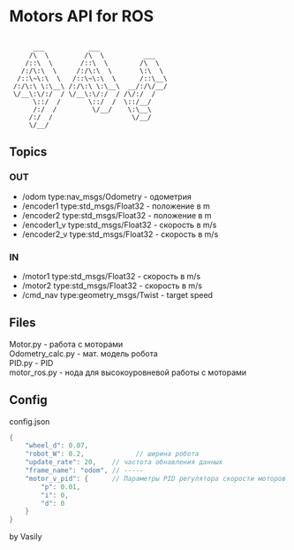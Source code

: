 # Motors API for ROS

```

      ___           ___                 
     /\  \         /\  \          ___   
    /::\  \       /::\  \        /\  \  
   /:/\:\  \     /:/\:\  \       \:\  \ 
  /::\~\:\  \   /::\~\:\  \      /::\__\
 /:/\:\ \:\__\ /:/\:\ \:\__\  __/:/\/__/
 \/__\:\/:/  / \/__\:\/:/  / /\/:/  /   
      \::/  /       \::/  /  \::/__/    
      /:/  /         \/__/    \:\__\    
     /:/  /                    \/__/    
     \/__/                              

```

## Topics
### OUT
 * /odom type:nav_msgs/Odometry - одометрия
 * /encoder1 type:std_msgs/Float32 - положение в m
 * /encoder2 type:std_msgs/Float32 - положение в m
 * /encoder1_v type:std_msgs/Float32 - скорость в m/s
 * /encoder2_v type:std_msgs/Float32 - скорость в m/s

### IN
 * /motor1 type:std_msgs/Float32 - скорость в m/s
 * /motor2 type:std_msgs/Float32 - скорость в m/s
 * /cmd_nav type:geometry_msgs/Twist - target speed

## Files
Motor.py - работа с моторами \
Odometry_calc.py - мат. модель робота \
PID.py - PID \
motor_ros.py - нода для высокоуровневой работы с моторами

## Config
config.json
```cpp
{
    "wheel_d": 0.07,
    "robot_W": 0.2,             // ширина робота
    "update_rate": 20,    // частота обнавления данных
    "frame_name": "odom", // -----
    "motor_v_pid": {      // Параметры PID регулятора скорости моторов
        "p": 0.01,
        "i": 0,
        "d": 0
    }
}
```

by Vasily

